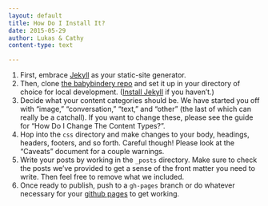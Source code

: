 ```yaml
---
layout: default
title: How Do I Install It?
date: 2015-05-29
author: Lukas & Cathy
content-type: text

---
```


1. First, embrace [Jekyll](https://jekyllrb.com/) as your static-site generator.
2. Then, clone [the babybindery repo](https://github.com/thedesignoffice/babybindery) and set it up in your directory of choice for local development. ([Install Jekyll](https://jekyllrb.com/docs/installation/) if you haven’t.)
3. Decide what your content categories should be. We have started you off with “image,” “conversation,” “text,” and “other” (the last of which can really be a catchall). If you want to change these, please see the guide for “How Do I Change The Content Types?”.
4. Hop into the `css` directory and make changes to your body, headings, headers, footers, and so forth. Careful though! Please look at the “Caveats” document for a couple warnings.  
5. Write your posts by working in the `_posts` directory. Make sure to check the posts we’ve provided to get a sense of the front matter you need to write. Then feel free to remove what we included. 
6. Once ready to publish, push to a `gh-pages` branch or do whatever necessary for your [github pages](https://pages.github.com/) to get working.
